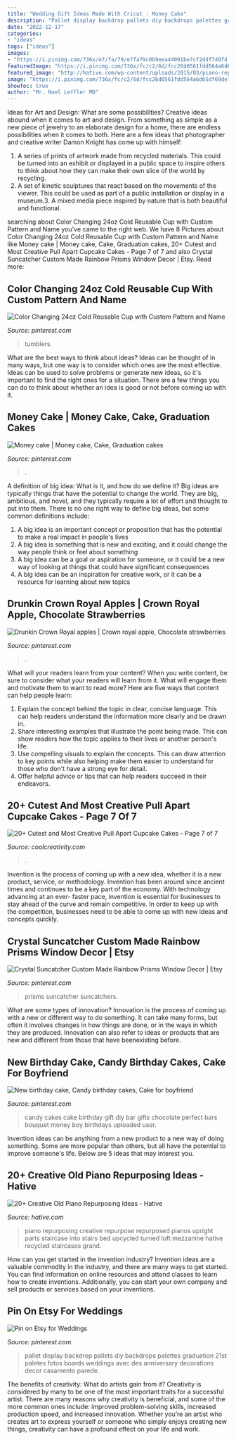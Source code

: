 ```yaml
---
title: "Wedding Gift Ideas Made With Cricut : Money Cake"
description: "Pallet display backdrop pallets diy backdrops palettes graduation 21st paletes fotos boards weddings avec des anniversary decorations decor casamento parede"
date: "2022-12-17"
categories:
- "ideas"
tags: ["ideas"]
images:
- "https://i.pinimg.com/736x/e7/fa/79/e7fa79c0b9eea44091be7cf2d4f749f4.jpg"
featuredImage: "https://i.pinimg.com/736x/fc/c2/6d/fcc26d0561fdd564a6d65df69de72047.jpg"
featured_image: "http://hative.com/wp-content/uploads/2015/03/piano-repurposing-ideas/3-creative-old-piano-repurposing-ideas.jpg"
image: "https://i.pinimg.com/736x/fc/c2/6d/fcc26d0561fdd564a6d65df69de72047.jpg"
ShowToc: true
author: "Mr. Noel Leffler MD"
---
```



Ideas for Art and Design: What are some possibilities?
Creative ideas abound when it comes to art and design. From something as simple as a new piece of jewelry to an elaborate design for a home, there are endless possibilities when it comes to both. Here are a few ideas that photographer and creative writer Damon Knight has come up with himself:
1. A series of prints of artwork made from recycled materials. This could be turned into an exhibit or displayed in a public space to inspire others to think about how they can make their own slice of the world by recycling.
2. A set of kinetic sculptures that react based on the movements of the viewer. This could be used as part of a public installation or display in a museum.3. A mixed media piece inspired by nature that is both beautiful and functional.

	

		
searching about Color Changing 24oz Cold Reusable Cup with Custom Pattern and Name you've came to the right web. We have 8 Pictures about Color Changing 24oz Cold Reusable Cup with Custom Pattern and Name like Money cake | Money cake, Cake, Graduation cakes, 20+ Cutest and Most Creative Pull Apart Cupcake Cakes - Page 7 of 7 and also Crystal Suncatcher Custom Made Rainbow Prisms Window Decor | Etsy. Read more:
		
    
## Color Changing 24oz Cold Reusable Cup With Custom Pattern And Name

<img loading=lazy src="https://i.pinimg.com/736x/e9/bc/20/e9bc20035531e54ae4f328cbe386ddc5.jpg" onerror="this.onerror=null;this.src='https://tse1.mm.bing.net/th?id=OIP.LkaOE7MVgnFPVdq2ngXiqQHaJ3&amp;pid=15.1';" alt="Color Changing 24oz Cold Reusable Cup with Custom Pattern and Name">

_Source: pinterest.com_

>tumblers. 

	

What are the best ways to think about ideas?
Ideas can be thought of in many ways, but one way is to consider which ones are the most effective. Ideas can be used to solve problems or generate new ideas, so it's important to find the right ones for a situation. There are a few things you can do to think about whether an idea is good or not before coming up with it.

    
## Money Cake | Money Cake, Cake, Graduation Cakes

<img loading=lazy src="https://i.pinimg.com/736x/e7/fa/79/e7fa79c0b9eea44091be7cf2d4f749f4.jpg" onerror="this.onerror=null;this.src='https://tse2.mm.bing.net/th?id=OIP.i0HAkLtS2FecU0B-Oa4RUAHaJ3&amp;pid=15.1';" alt="Money cake | Money cake, Cake, Graduation cakes">

_Source: pinterest.com_

>. 

	

A definition of big idea: What is it, and how do we define it?
Big ideas are typically things that have the potential to change the world. They are big, ambitious, and novel, and they typically require a lot of effort and thought to put into them. There is no one right way to define big ideas, but some common definitions include: 
1. A big idea is an important concept or proposition that has the potential to make a real impact in people's lives
2. A big idea is something that is new and exciting, and it could change the way people think or feel about something
3. A big idea can be a goal or aspiration for someone, or it could be a new way of looking at things that could have significant consequences
4. A big idea can be an inspiration for creative work, or it can be a resource for learning about new topics

    
## Drunkin Crown Royal Apples | Crown Royal Apple, Chocolate Strawberries

<img loading=lazy src="https://i.pinimg.com/736x/fc/0f/5d/fc0f5d7f3e1982e396a3cfd592aa9741--crown-royal-great-gifts.jpg" onerror="this.onerror=null;this.src='https://tse4.mm.bing.net/th?id=OIP.D4os7_n40D_8aDuQcYNADgHaJ4&amp;pid=15.1';" alt="Drunkin Crown Royal apples | Crown royal apple, Chocolate strawberries">

_Source: pinterest.com_

>. 

	

What will your readers learn from your content?
When you write content, be sure to consider what your readers will learn from it. What will engage them and motivate them to want to read more? Here are five ways that content can help people learn: 
1. Explain the concept behind the topic in clear, concise language. This can help readers understand the information more clearly and be drawn in.
2. Share interesting examples that illustrate the point being made. This can show readers how the topic applies to their lives or another person's life. 
3. Use compelling visuals to explain the concepts. This can draw attention to key points while also helping make them easier to understand for those who don't have a strong eye for detail. 
4. Offer helpful advice or tips that can help readers succeed in their endeavors.

    
## 20+ Cutest And Most Creative Pull Apart Cupcake Cakes - Page 7 Of 7

<img loading=lazy src="https://coolcreativity.com/wp-content/uploads/2016/03/Frozen-Birthday-Cake.jpg" onerror="this.onerror=null;this.src='https://tse1.mm.bing.net/th?id=OIP.B5hB8Ye79vKiqaeqbxPhygHaNK&amp;pid=15.1';" alt="20+ Cutest and Most Creative Pull Apart Cupcake Cakes - Page 7 of 7">

_Source: coolcreativity.com_

>. 

	

Invention is the process of coming up with a new idea, whether it is a new product, service, or methodology. Invention has been around since ancient times and continues to be a key part of the economy. With technology advancing at an ever- faster pace, invention is essential for businesses to stay ahead of the curve and remain competitive. In order to keep up with the competition, businesses need to be able to come up with new ideas and concepts quickly.

    
## Crystal Suncatcher Custom Made Rainbow Prisms Window Decor | Etsy

<img loading=lazy src="https://i.pinimg.com/736x/fc/c2/6d/fcc26d0561fdd564a6d65df69de72047.jpg" onerror="this.onerror=null;this.src='https://tse3.mm.bing.net/th?id=OIP.UiIUEJlh_cibgV8ZUXtjGwHaL3&amp;pid=15.1';" alt="Crystal Suncatcher Custom Made Rainbow Prisms Window Decor | Etsy">

_Source: pinterest.com_

>prisms suncatcher suncatchers. 

	

What are some types of innovation?
Innovation is the process of coming up with a new or different way to do something. It can take many forms, but often it involves changes in how things are done, or in the ways in which they are produced. Innovation can also refer to ideas or products that are new and different from those that have beenexisting before.

    
## New Birthday Cake, Candy Birthday Cakes, Cake For Boyfriend

<img loading=lazy src="https://i.pinimg.com/736x/f0/f1/b7/f0f1b723c0fad416ce2c2a43e531c47a--chocolate-candy-cake-candy-bar-cakes.jpg" onerror="this.onerror=null;this.src='https://tse3.mm.bing.net/th?id=OIP.3NH5tXTh1xAW3XI1z9Tm2QHaPm&amp;pid=15.1';" alt="New birthday cake, Candy birthday cakes, Cake for boyfriend">

_Source: pinterest.com_

>candy cakes cake birthday gift diy bar gifts chocolate perfect bars bouquet money boy birthdays uploaded user. 

	

Invention ideas can be anything from a new product to a new way of doing something. Some are more popular than others, but all have the potential to improve someone's life. Below are 5 ideas that may interest you.

    
## 20+ Creative Old Piano Repurposing Ideas - Hative

<img loading=lazy src="http://hative.com/wp-content/uploads/2015/03/piano-repurposing-ideas/3-creative-old-piano-repurposing-ideas.jpg" onerror="this.onerror=null;this.src='https://tse4.mm.bing.net/th?id=OIP.fZyI6Aend51J7hFtCSwxMQAAAA&amp;pid=15.1';" alt="20+ Creative Old Piano Repurposing Ideas - Hative">

_Source: hative.com_

>piano repurposing creative repurpose repurposed pianos upright parts staircase into stairs bed upcycled turned loft mezzanine hative recycled staircases grand. 

	

How can you get started in the invention industry?
Invention ideas are a valuable commodity in the industry, and there are many ways to get started. You can find information on online resources and attend classes to learn how to create inventions. Additionally, you can start your own company and sell products or services based on your inventions.

    
## Pin On Etsy For Weddings

<img loading=lazy src="https://i.pinimg.com/736x/c1/4d/97/c14d970600be70fac2a98a44321fe479.jpg" onerror="this.onerror=null;this.src='https://tse4.mm.bing.net/th?id=OIP.sYT4WednT0Dm8nt7-oMTagHaLH&amp;pid=15.1';" alt="Pin on Etsy for Weddings">

_Source: pinterest.com_

>pallet display backdrop pallets diy backdrops palettes graduation 21st paletes fotos boards weddings avec des anniversary decorations decor casamento parede. 

	

The benefits of creativity: What do artists gain from it?
Creativity is considered by many to be one of the most important traits for a successful artist. There are many reasons why creativity is beneficial, and some of the more common ones include: improved problem-solving skills, increased production speed, and increased innovation. Whether you’re an artist who creates art to express yourself or someone who simply enjoys creating new things, creativity can have a profound effect on your life and work.

